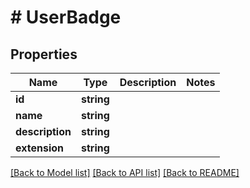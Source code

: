 # # UserBadge

## Properties

Name | Type | Description | Notes
------------ | ------------- | ------------- | -------------
**id** | **string** |  |
**name** | **string** |  |
**description** | **string** |  |
**extension** | **string** |  |

[[Back to Model list]](../../README.md#models) [[Back to API list]](../../README.md#endpoints) [[Back to README]](../../README.md)
